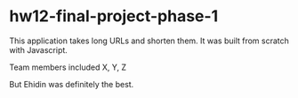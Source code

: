 # hw12-final-project-phase-1

This application takes long URLs and shorten them. It was built from scratch with Javascript.

Team members included X, Y, Z

But Ehidin was definitely the best.
